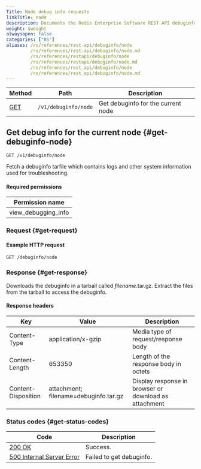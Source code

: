 ```yaml
---
Title: Node debug info requests
linkTitle: node
description: Documents the Redis Enterprise Software REST API debuginfo/node requests.
weight: $weight
alwaysopen: false
categories: ["RS"]
aliases: /rs/references/rest-api/debuginfo/node
         /rs/references/rest-api/debuginfo/node.md
         /rs/references/restapi/debuginfo/node
         /rs/references/restapi/debuginfo/node.md
         /rs/references/rest_api/debuginfo/node
         /rs/references/rest_api/debuginfo/node.md
---
```


| Method | Path | Description |
|--------|------|-------------|
| [GET](#get-debuginfo-node) | `/v1/debuginfo/node` | Get debuginfo for the current node |

## Get debug info for the current node {#get-debuginfo-node}

	GET /v1/debuginfo/node

Fetch a debuginfo tarfile which contains logs and other system
information used for troubleshooting.

#### Required permissions

| Permission name |
|-----------------|
| view_debugging_info |

### Request {#get-request} 

#### Example HTTP request

	GET /debuginfo/node 

### Response {#get-response} 

Downloads the debuginfo in a tarball called _filename_.tar.gz. Extract the files from the tarball to access the debuginfo.

#### Response headers

| Key | Value | Description |
|-----|-------|-------------|
| Content-Type | application/x-gzip | Media type of request/response body |
| Content-Length | 653350 | Length of the response body in octets |
| Content-Disposition | attachment; filename=debuginfo.tar.gz | Display response in browser or download as attachment |

### Status codes {#get-status-codes} 

| Code | Description |
|------|-------------|
| [200 OK](http://www.w3.org/Protocols/rfc2616/rfc2616-sec10.html#sec10.2.1) | Success. |
| [500 Internal Server Error](http://www.w3.org/Protocols/rfc2616/rfc2616-sec10.html#sec10.5.1) | Failed to get debuginfo. |